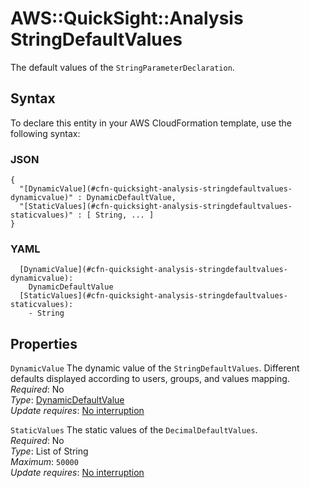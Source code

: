 # AWS::QuickSight::Analysis StringDefaultValues<a name="aws-properties-quicksight-analysis-stringdefaultvalues"></a>

The default values of the `StringParameterDeclaration`\.

## Syntax<a name="aws-properties-quicksight-analysis-stringdefaultvalues-syntax"></a>

To declare this entity in your AWS CloudFormation template, use the following syntax:

### JSON<a name="aws-properties-quicksight-analysis-stringdefaultvalues-syntax.json"></a>

```
{
  "[DynamicValue](#cfn-quicksight-analysis-stringdefaultvalues-dynamicvalue)" : DynamicDefaultValue,
  "[StaticValues](#cfn-quicksight-analysis-stringdefaultvalues-staticvalues)" : [ String, ... ]
}
```

### YAML<a name="aws-properties-quicksight-analysis-stringdefaultvalues-syntax.yaml"></a>

```
  [DynamicValue](#cfn-quicksight-analysis-stringdefaultvalues-dynamicvalue): 
    DynamicDefaultValue
  [StaticValues](#cfn-quicksight-analysis-stringdefaultvalues-staticvalues): 
    - String
```

## Properties<a name="aws-properties-quicksight-analysis-stringdefaultvalues-properties"></a>

`DynamicValue`  <a name="cfn-quicksight-analysis-stringdefaultvalues-dynamicvalue"></a>
The dynamic value of the `StringDefaultValues`\. Different defaults displayed according to users, groups, and values mapping\.  
*Required*: No  
*Type*: [DynamicDefaultValue](aws-properties-quicksight-analysis-dynamicdefaultvalue.md)  
*Update requires*: [No interruption](https://docs.aws.amazon.com/AWSCloudFormation/latest/UserGuide/using-cfn-updating-stacks-update-behaviors.html#update-no-interrupt)

`StaticValues`  <a name="cfn-quicksight-analysis-stringdefaultvalues-staticvalues"></a>
The static values of the `DecimalDefaultValues`\.  
*Required*: No  
*Type*: List of String  
*Maximum*: `50000`  
*Update requires*: [No interruption](https://docs.aws.amazon.com/AWSCloudFormation/latest/UserGuide/using-cfn-updating-stacks-update-behaviors.html#update-no-interrupt)